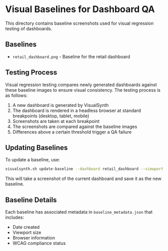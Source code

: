 # Visual Baselines for Dashboard QA

This directory contains baseline screenshots used for visual regression testing of dashboards.

## Baselines

- `retail_dashboard.png` - Baseline for the retail dashboard

## Testing Process

Visual regression testing compares newly generated dashboards against these baseline images to ensure visual consistency. The testing process is as follows:

1. A new dashboard is generated by VisualSynth
2. The dashboard is rendered in a headless browser at standard breakpoints (desktop, tablet, mobile)
3. Screenshots are taken at each breakpoint
4. The screenshots are compared against the baseline images
5. Differences above a certain threshold trigger a QA failure

## Updating Baselines

To update a baseline, use:

```bash
visualsynth.sh update-baseline --dashboard retail_dashboard --viewport desktop
```

This will take a screenshot of the current dashboard and save it as the new baseline.

## Baseline Details

Each baseline has associated metadata in `baseline_metadata.json` that includes:

- Date created
- Viewport size
- Browser information
- WCAG compliance status